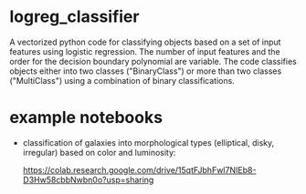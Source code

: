 # logreg_classifier
A vectorized python code for classifying objects based on a set of input features using logistic regression.
The number of input features and the order for the decision boundary polynomial are variable.
The code classifies objects either into two classes ("BinaryClass") or more than two classes ("MultiClass")
using a combination of binary classifications.

# example notebooks

- classification of galaxies into morphological types (elliptical, disky, irregular) based on color and luminosity:

  https://colab.research.google.com/drive/15qtFJbhFwl7NIEb8-D3Hw58cbbNwbn0o?usp=sharing
